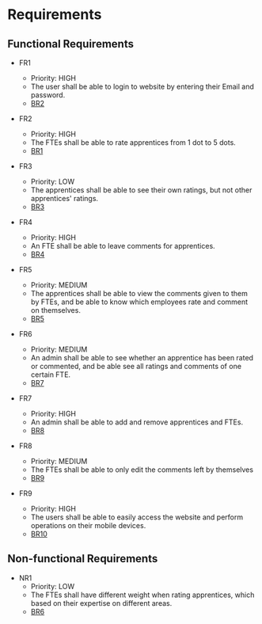 # **Requirements**
## **Functional Requirements**

- FR1
  - Priority: HIGH
  - The user shall be able to login to website by entering their Email and password.
  - [BR2](https://github.com/Eli017/rating-project/blob/master/Design/BusinessRequirements.md#business-requirements)
  
- FR2
  - Priority: HIGH
  - The FTEs shall be able to rate apprentices from 1 dot to 5 dots.
  - [BR1](https://github.com/Eli017/rating-project/blob/master/Design/BusinessRequirements.md#business-requirements)
  
- FR3
  - Priority: LOW
  - The apprentices shall be able to see their own ratings, but not other apprentices' ratings.
  - [BR3](https://github.com/Eli017/rating-project/blob/master/Design/BusinessRequirements.md#business-requirements)
  
- FR4
  - Priority: HIGH
  - An FTE shall be able to leave comments for apprentices.
  - [BR4](https://github.com/Eli017/rating-project/blob/master/Design/BusinessRequirements.md#business-requirements)
  
- FR5
  - Priority: MEDIUM
  - The apprentices shall be able to view the comments given to them by FTEs, and be able to know which employees rate and comment on themselves.
  - [BR5](https://github.com/Eli017/rating-project/blob/master/Design/BusinessRequirements.md#business-requirements)
  
- FR6
  - Priority: MEDIUM
  - An admin shall be able to see whether an apprentice has been rated or commented, and be able see all ratings and comments of one certain FTE.
  - [BR7](https://github.com/Eli017/rating-project/blob/master/Design/BusinessRequirements.md#business-requirements)
   
- FR7
  - Priority: HIGH
  - An admin shall be able to add and remove apprentices and FTEs.
  - [BR8](https://github.com/Eli017/rating-project/blob/master/Design/BusinessRequirements.md#business-requirements) 
    
- FR8
  - Priority: MEDIUM
  - The FTEs shall be able to only edit the comments left by themselves
  - [BR9](https://github.com/Eli017/rating-project/blob/master/Design/BusinessRequirements.md#business-requirements) 
      
- FR9
  - Priority: HIGH
  - The users shall be able to easily access the website and perform operations on their mobile devices.
  - [BR10](https://github.com/Eli017/rating-project/blob/master/Design/BusinessRequirements.md#business-requirements) 
  
## **Non-functional Requirements**

- NR1
  - Priority: LOW
  - The FTEs shall have different weight when rating apprentices, which based on their expertise on different areas.
  - [BR6](https://github.com/Eli017/rating-project/blob/master/Design/BusinessRequirements.md#business-requirements) 
